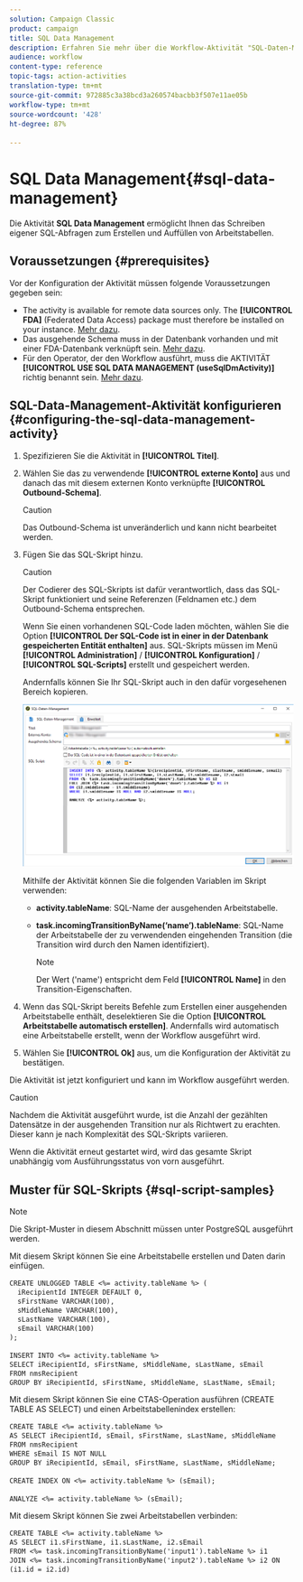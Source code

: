 ```yaml
---
solution: Campaign Classic
product: campaign
title: SQL Data Management
description: Erfahren Sie mehr über die Workflow-Aktivität "SQL-Daten-Management".
audience: workflow
content-type: reference
topic-tags: action-activities
translation-type: tm+mt
source-git-commit: 972885c3a38bcd3a260574bacbb3f507e11ae05b
workflow-type: tm+mt
source-wordcount: '428'
ht-degree: 87%

---
```



# SQL Data Management{#sql-data-management}

Die Aktivität **SQL Data Management** ermöglicht Ihnen das Schreiben eigener SQL-Abfragen zum Erstellen und Auffüllen von Arbeitstabellen.

## Voraussetzungen {#prerequisites}

Vor der Konfiguration der Aktivität müssen folgende Voraussetzungen gegeben sein:

* The activity is available for remote data sources only. The **[!UICONTROL FDA]** (Federated Data Access) package must therefore be installed on your instance. [Mehr dazu](../../installation/using/about-fda.md).
* Das ausgehende Schema muss in der Datenbank vorhanden und mit einer FDA-Datenbank verknüpft sein. [Mehr dazu](../../configuration/using/about-schema-reference.md).
* Für den Operator, der den Workflow ausführt, muss die AKTIVITÄT **[!UICONTROL USE SQL DATA MANAGEMENT (useSqlDmActivity)]** richtig benannt sein. [Mehr dazu](../../platform/using/access-management.md#named-rights).

## SQL-Data-Management-Aktivität konfigurieren {#configuring-the-sql-data-management-activity}

1. Spezifizieren Sie die Aktivität in **[!UICONTROL Titel]**.
1. Wählen Sie das zu verwendende **[!UICONTROL externe Konto]** aus und danach das mit diesem externen Konto verknüpfte **[!UICONTROL Outbound-Schema]**.

   >[!CAUTION]
   >
   >Das Outbound-Schema ist unveränderlich und kann nicht bearbeitet werden.

1. Fügen Sie das SQL-Skript hinzu.

   >[!CAUTION]
   >
   >Der Codierer des SQL-Skripts ist dafür verantwortlich, dass das SQL-Skript funktioniert und seine Referenzen (Feldnamen etc.) dem Outbound-Schema entsprechen.

   Wenn Sie einen vorhandenen SQL-Code laden möchten, wählen Sie die Option **[!UICONTROL Der SQL-Code ist in einer in der Datenbank gespeicherten Entität enthalten]** aus. SQL-Skripts müssen im Menü **[!UICONTROL Administration]** / **[!UICONTROL Konfiguration]** / **[!UICONTROL SQL-Scripts]** erstellt und gespeichert werden.

   Andernfalls können Sie Ihr SQL-Skript auch in den dafür vorgesehenen Bereich kopieren.

   ![](assets/sql_datamanagement.png)

   Mithilfe der Aktivität können Sie die folgenden Variablen im Skript verwenden:

   * **activity.tableName**: SQL-Name der ausgehenden Arbeitstabelle.
   * **task.incomingTransitionByName(‘name’).tableName**: SQL-Name der Arbeitstabelle der zu verwendenden eingehenden Transition (die Transition wird durch den Namen identifiziert).

      >[!NOTE]
      >
      >Der Wert (&#39;name&#39;) entspricht dem Feld **[!UICONTROL Name]** in den Transition-Eigenschaften.

1. Wenn das SQL-Skript bereits Befehle zum Erstellen einer ausgehenden Arbeitstabelle enthält, deselektieren Sie die Option **[!UICONTROL Arbeitstabelle automatisch erstellen]**. Andernfalls wird automatisch eine Arbeitstabelle erstellt, wenn der Workflow ausgeführt wird.
1. Wählen Sie **[!UICONTROL Ok]** aus, um die Konfiguration der Aktivität zu bestätigen.

Die Aktivität ist jetzt konfiguriert und kann im Workflow ausgeführt werden.

>[!CAUTION]
>
>Nachdem die Aktivität ausgeführt wurde, ist die Anzahl der gezählten Datensätze in der ausgehenden Transition nur als Richtwert zu erachten. Dieser kann je nach Komplexität des SQL-Skripts variieren.
>  
>Wenn die Aktivität erneut gestartet wird, wird das gesamte Skript unabhängig vom Ausführungsstatus von vorn ausgeführt.

## Muster für SQL-Skripts {#sql-script-samples}

>[!NOTE]
>
>Die Skript-Muster in diesem Abschnitt müssen unter PostgreSQL ausgeführt werden.

Mit diesem Skript können Sie eine Arbeitstabelle erstellen und Daten darin einfügen.

```
CREATE UNLOGGED TABLE <%= activity.tableName %> (
  iRecipientId INTEGER DEFAULT 0,
  sFirstName VARCHAR(100),
  sMiddleName VARCHAR(100),
  sLastName VARCHAR(100),
  sEmail VARCHAR(100)
);

INSERT INTO <%= activity.tableName %>
SELECT iRecipientId, sFirstName, sMiddleName, sLastName, sEmail
FROM nmsRecipient
GROUP BY iRecipientId, sFirstName, sMiddleName, sLastName, sEmail;
```

Mit diesem Skript können Sie eine CTAS-Operation ausführen (CREATE TABLE AS SELECT) und einen Arbeitstabellenindex erstellen:

```
CREATE TABLE <%= activity.tableName %>
AS SELECT iRecipientId, sEmail, sFirstName, sLastName, sMiddleName
FROM nmsRecipient
WHERE sEmail IS NOT NULL
GROUP BY iRecipientId, sEmail, sFirstName, sLastName, sMiddleName;

CREATE INDEX ON <%= activity.tableName %> (sEmail);

ANALYZE <%= activity.tableName %> (sEmail);
```

Mit diesem Skript können Sie zwei Arbeitstabellen verbinden:

```
CREATE TABLE <%= activity.tableName %>
AS SELECT i1.sFirstName, i1.sLastName, i2.sEmail
FROM <%= task.incomingTransitionByName('input1').tableName %> i1
JOIN <%= task.incomingTransitionByName('input2').tableName %> i2 ON (i1.id = i2.id)
```

